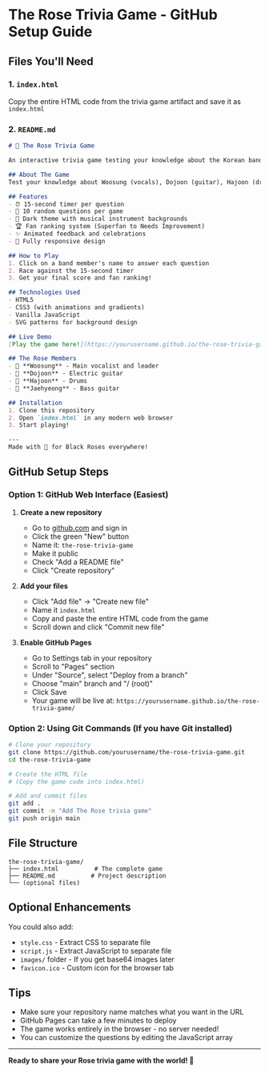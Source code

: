 # The Rose Trivia Game - GitHub Setup Guide

## Files You'll Need

### 1. `index.html` 
Copy the entire HTML code from the trivia game artifact and save it as `index.html`

### 2. `README.md`
```markdown
# 🌹 The Rose Trivia Game

An interactive trivia game testing your knowledge about the Korean band The Rose!

## About The Game
Test your knowledge about Woosung (vocals), Dojoon (guitar), Hajoon (drums), and Jaehyeong (bass) in this beautifully designed dark-themed trivia challenge.

## Features
- ⏰ 15-second timer per question
- 🎯 10 random questions per game
- 🎨 Dark theme with musical instrument backgrounds
- 🏆 Fan ranking system (Superfan to Needs Improvement)
- ✨ Animated feedback and celebrations
- 📱 Fully responsive design

## How to Play
1. Click on a band member's name to answer each question
2. Race against the 15-second timer
3. Get your final score and fan ranking!

## Technologies Used
- HTML5
- CSS3 (with animations and gradients)
- Vanilla JavaScript
- SVG patterns for background design

## Live Demo
[Play the game here!](https://yourusername.github.io/the-rose-trivia-game/)

## The Rose Members
- 🎤 **Woosung** - Main vocalist and leader
- 🎸 **Dojoon** - Electric guitar
- 🥁 **Hajoon** - Drums  
- 🎸 **Jaehyeong** - Bass guitar

## Installation
1. Clone this repository
2. Open `index.html` in any modern web browser
3. Start playing!

---
Made with 💖 for Black Roses everywhere!
```

## GitHub Setup Steps

### Option 1: GitHub Web Interface (Easiest)
1. **Create a new repository**
   - Go to [github.com](https://github.com) and sign in
   - Click the green "New" button
   - Name it: `the-rose-trivia-game`
   - Make it public
   - Check "Add a README file"
   - Click "Create repository"

2. **Add your files**
   - Click "Add file" → "Create new file"
   - Name it `index.html`
   - Copy and paste the entire HTML code from the game
   - Scroll down and click "Commit new file"

3. **Enable GitHub Pages**
   - Go to Settings tab in your repository
   - Scroll to "Pages" section
   - Under "Source", select "Deploy from a branch"
   - Choose "main" branch and "/ (root)"
   - Click Save
   - Your game will be live at: `https://yourusername.github.io/the-rose-trivia-game/`

### Option 2: Using Git Commands (If you have Git installed)
```bash
# Clone your repository
git clone https://github.com/yourusername/the-rose-trivia-game.git
cd the-rose-trivia-game

# Create the HTML file
# (Copy the game code into index.html)

# Add and commit files
git add .
git commit -m "Add The Rose trivia game"
git push origin main
```

## File Structure
```
the-rose-trivia-game/
├── index.html          # The complete game
├── README.md          # Project description
└── (optional files)
```

## Optional Enhancements
You could also add:
- `style.css` - Extract CSS to separate file
- `script.js` - Extract JavaScript to separate file
- `images/` folder - If you get base64 images later
- `favicon.ico` - Custom icon for the browser tab

## Tips
- Make sure your repository name matches what you want in the URL
- GitHub Pages can take a few minutes to deploy
- The game works entirely in the browser - no server needed!
- You can customize the questions by editing the JavaScript array

---

**Ready to share your Rose trivia game with the world! 🌹**
